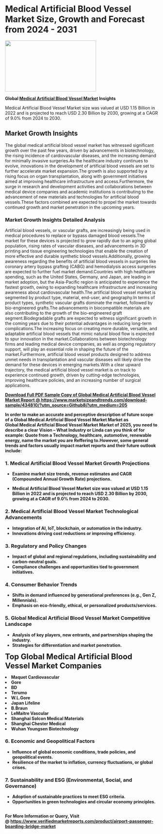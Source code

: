 <H1>Medical Artificial Blood Vessel Market Size, Growth and Forecast from 2024 - 2031</H1><img class="aligncenter size-medium wp-image-584254" src="https://thirdeyenews.in/wp-content/uploads/2024/09/Global-Market-Research-300x168.jpeg" alt="" width="300" height="168" /><p><strong>Global&nbsp;<a href="https://www.marketsizeandtrends.com/download-sample/434810/?utm_source=Github8j?utm_medium=205">Medical Artificial Blood Vessel Market</a> Insights</strong></p><p>Medical Artificial Blood Vessel Market size was valued at USD 1.15 Billion in 2022 and is projected to reach USD 2.30 Billion by 2030, growing at a CAGR of 9.0% from 2024 to 2030.</p><p><h2>Market Growth Insights</h2> <p>The global medical artificial blood vessel market has witnessed significant growth over the past few years, driven by advancements in biotechnology, the rising incidence of cardiovascular diseases, and the increasing demand for minimally invasive surgeries.As the healthcare industry continues to evolve, innovations in the development of artificial blood vessels are set to further accelerate market expansion.The growth is also supported by a rising focus on organ transplantation, along with government initiatives aimed at improving healthcare infrastructure and access.Furthermore, the surge in research and development activities and collaborations between medical device companies and academic institutions is contributing to the advancement of new materials and technologies for artificial blood vessels.These factors combined are expected to propel the market towards continued growth and market penetration in the upcoming years.</p> <p><strong><a href="#"></a></strong></p> <h3>Market Growth Insights Detailed Analysis</h3> <p>Artificial blood vessels, or vascular grafts, are increasingly being used in medical procedures to replace or bypass damaged blood vessels.The market for these devices is projected to grow rapidly due to an aging global population, rising rates of vascular diseases, and advancements in 3D printing and tissue engineering technologies that enable the creation of more effective and durable synthetic blood vessels.Additionally, growing awareness regarding the benefits of artificial blood vessels in surgeries like coronary artery bypass grafting (CABG) and hemodialysis access surgeries are expected to further fuel market demand.Countries with high healthcare spending, such as the United States, Germany, and Japan, are leading in market adoption, but the Asia-Pacific region is anticipated to experience the fastest growth, owing to expanding healthcare infrastructure and increasing awareness about cardiovascular health.The artificial blood vessel market is segmented by product type, material, end-user, and geography.In terms of product types, synthetic vascular grafts dominate the market, followed by bio-engineered grafts.The advancements in biocompatible materials are also contributing to the growth of the bio-engineered graft segment.Biodegradable grafts are expected to witness significant growth in the coming years due to their potential advantages in reducing long-term complications.The increasing focus on creating more durable, versatile, and adaptable artificial blood vessels that mimic natural blood flow is expected to spur innovation in the market.Collaborations between biotechnology firms and leading medical device companies, as well as ongoing regulatory support, will play an essential role in shaping the future of the market.Furthermore, artificial blood vessel products designed to address unmet needs in transplantation and vascular diseases will likely drive the demand for these devices in emerging markets.With a clear upward trajectory, the medical artificial blood vessel market is on track to experience continued growth, driven by cutting-edge technologies, improving healthcare policies, and an increasing number of surgical applications.</p> <p><strong><a href="#"></p><p><span class=""><strong>Download Full PDF Sample Copy of Global Medical Artificial Blood Vessel Market Report</strong> @ <a href="https://www.marketsizeandtrends.com/download-sample/434810/?utm_source=Github8j?utm_medium=205" target="_blank">https://www.marketsizeandtrends.com/download-sample/434810/?utm_source=Github8j?utm_medium=205</a></span></p><p>In order to make an accurate and perceptive description of future scope of a Global&nbsp;Medical Artificial Blood Vessel Market Market as Global&nbsp;Medical Artificial Blood Vessel Market Market of 2025, you need to describe a clear Vision &ndash; What Industry or Linda can you think of for example: Quote from a Technology, healthcare, automotive, renewable energy, name the market you are Reffering to.However, some general trends and factors usually impact market reports and their future outlook include:</p><h3>1.&nbsp;<strong>Medical Artificial Blood Vessel Market Growth Projections</strong></h3><ul><li>Examine market size trends, revenue estimates and CAGR (Compounded Annual Growth Rate) projections.</li><li><p>Medical Artificial Blood Vessel Market size was valued at USD 1.15 Billion in 2022 and is projected to reach USD 2.30 Billion by 2030, growing at a CAGR of 9.0% from 2024 to 2030.</p></li></ul><h3>2.&nbsp;<strong>Medical Artificial Blood Vessel Market Technological Advancements</strong></h3><ul><li>Integration of AI, IoT, blockchain, or automation in the industry.</li><li>Innovations driving cost reductions or improving efficiency.</li></ul><h3>3.&nbsp;<strong>Regulatory and Policy Changes</strong></h3><ul><li>Impact of global and regional regulations, including sustainability and carbon-neutral goals.</li><li>Compliance challenges and opportunities tied to government initiatives.</li></ul><h3>4.&nbsp;<strong>Consumer Behavior Trends</strong></h3><ul><li>Shifts in demand influenced by generational preferences (e.g., Gen Z, Millennials).</li><li>Emphasis on eco-friendly, ethical, or personalized products/services.</li></ul><h3>5.&nbsp;<strong>Global Medical Artificial Blood Vessel Market Competitive Landscape</strong></h3><ul><li>Analysis of key players, new entrants, and partnerships shaping the industry.</li><li>Strategies for differentiation and market penetration.</li></ul><p data-pm-slice="1 1 []"><span style="color: inherit; font-family: inherit; font-size: 25px;">Top Global Medical Artificial Blood Vessel Market Companies</span></p><div class="" data-test-id=""><p><li>Maquet Cardiovascular</li><li> Gore</li><li> BD</li><li> Terumo</li><li> W.L.Gore</li><li> Japan Lifeline</li><li> B.Braun</li><li> LeMaitre Vascular</li><li> Shanghai Solcon Medical Materials</li><li> Shanghai Chester Medical</li><li> Wuhan Youngsen Biotechnology</li></p></div><h3>6.&nbsp;<strong>Economic and Geopolitical Factors</strong></h3><ul><li>Influence of global economic conditions, trade policies, and geopolitical events.</li><li>Resilience of the market to inflation, currency fluctuations, or global crises.</li></ul><h3>7.&nbsp;<strong>Sustainability and ESG (Environmental, Social, and Governance)</strong></h3><ul><li>Adoption of sustainable practices to meet ESG criteria.</li><li>Opportunities in green technologies and circular economy principles.</li></ul><h2><strong style="font-size: 14px;">For More Information or Query, Visit @&nbsp;</strong><a style="background-color: #ffffff; font-size: 14px;" href="https://www.marketsizeandtrends.com/report/medical-artificial-blood-vessel-market/" target="_blank">https://www.verifiedmarketreports.com/product/airport-passenger-boarding-bridge-market</a></h2>